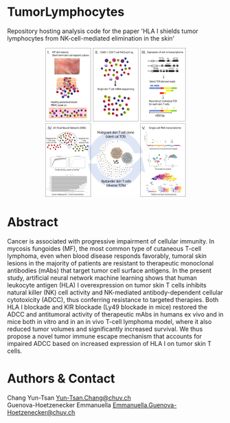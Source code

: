 # TumorLymphocytes

Repository hosting analysis code for the paper 'HLA I shields tumor lymphocytes from NK-cell-mediated elimination in the skin'  
  
  


<p align="center">
  <img width="327" height="346" src="www/g314.png">
</p>


# Abstract

Cancer is associated with progressive impairment of cellular immunity. In mycosis fungoides (MF), the most common type of cutaneous T-cell lymphoma, even when blood disease responds favorably, tumoral skin lesions in the majority of patients are resistant to therapeutic monoclonal antibodies (mAbs) that target tumor cell surface antigens. In the present study, artificial neural network machine learning shows that human leukocyte antigen (HLA) I overexpression on tumor skin T cells inhibits natural killer (NK) cell activity and NK-mediated antibody-dependent cellular cytotoxicity (ADCC), thus conferring resistance to targeted therapies. Both HLA I blockade and KIR blockade (Ly49 blockade in mice) restored the ADCC and antitumoral activity of therapeutic mAbs in humans ex vivo and in mice both in vitro and in an in vivo T-cell lymphoma model, where it also reduced tumor volumes and significantly increased survival. We thus propose a novel tumor immune escape mechanism that accounts for impaired ADCC based on increased expression of HLA I on tumor skin T cells. 

# Authors & Contact
Chang Yun-Tsan <Yun-Tsan.Chang@chuv.ch>  
Guenova-Hoetzenecker Emmanuella Emmanuella.Guenova-Hoetzenecker@chuv.ch
